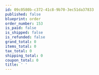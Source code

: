 ```yaml
---
id: 09c0580b-c372-41c8-9b70-3ec51da37833
published: false
blueprint: order
order_number: 153
is_paid: false
is_shipped: false
is_refunded: false
grand_total: 0
items_total: 0
tax_total: 0
shipping_total: 0
coupon_total: 0
title: ' '
---
```

